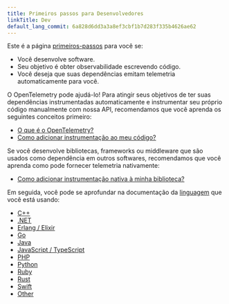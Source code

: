 ```yaml
---
title: Primeiros passos para Desenvolvedores
linkTitle: Dev
default_lang_commit: 6a828d6dd3a3a8ef3cbf1b7d283f335b4626ae62
---
```


Este é a página [primeiros-passos](..) para você se:

- Você desenvolve software.
- Seu objetivo é obter observabilidade escrevendo código.
- Você deseja que suas dependências emitam telemetria automaticamente para você.

O OpenTelemetry pode ajudá-lo! Para atingir seus objetivos de ter suas
dependências instrumentadas automaticamente e instrumentar seu próprio código
manualmente com nossa API, recomendamos que você aprenda os seguintes conceitos
primeiro:

- [O que é o OpenTelemetry?](../../what-is-opentelemetry/)
- [Como adicionar instrumentação ao meu código?](../../concepts/instrumentation/code-based/)

Se você desenvolve bibliotecas, frameworks ou middleware que são usados como
dependência em outros softwares, recomendamos que você aprenda como pode
fornecer telemetria nativamente:

- [Como adicionar instrumentação nativa à minha biblioteca?](../../concepts/instrumentation/libraries/)

Em seguida, você pode se aprofundar na documentação da
[linguagem](../../languages/) que você está usando:

- [C++](../../languages/cpp/)
- [.NET](../../languages/net/)
- [Erlang / Elixir](../../languages/erlang/)
- [Go](../../languages/go/)
- [Java](../../languages/java/)
- [JavaScript / TypeScript](../../languages/js/)
- [PHP](../../languages/php/)
- [Python](../../languages/python/)
- [Ruby](../../languages/ruby/)
- [Rust](../../languages/rust/)
- [Swift](../../languages/swift/)
- [Other](../../languages/other/)
